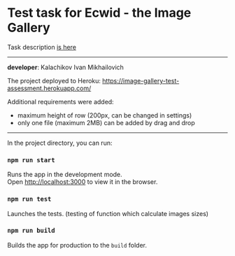 # Test task for Ecwid - the Image Gallery

Task description [is here](https://docs.google.com/document/d/1jVU6m5qKcgXpSd0jCawymUqeqc2D3x-hD22bKzhLOzc/edit#heading=h.361k2x700n5c)

---

**developer**: Kalachikov Ivan Mikhailovich

The project deployed to Heroku: https://image-gallery-test-assessment.herokuapp.com/

Additional requirements were added:
 - maximum height of row (200px, can be changed in settings)
 - only one file (maximum 2MB) can be added by drag and drop

---

In the project directory, you can run:

### `npm run start`

Runs the app in the development mode.\
Open [http://localhost:3000](http://localhost:3000) to view it in the browser.

### `npm run test`

Launches the tests. (testing of function which calculate images sizes)

### `npm run build`

Builds the app for production to the `build` folder.
